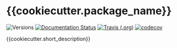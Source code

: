 # {{cookiecutter.package_name}}

![Versions](https://img.shields.io/badge/python->3.7-blue)
[![Documentation Status](https://readthedocs.org/projects/{{cookiecutter.pip_name}}/badge/?version=latest)](https://{{cookiecutter.pip_name}}.readthedocs.io/en/latest/?badge=latest)
[![Travis (.org)](https://img.shields.io/travis/{{cookiecutter.github_organisation}}/{{cookiecutter.repo_name}})](https://travis-ci.org/{{cookiecutter.github_organisation}}/{{cookiecutter.repo_name}})
[![codecov](https://codecov.io/gh/{{cookiecutter.github_organisation}}/{{cookiecutter.repo_name}}/branch/master/graph/badge.svg)](https://codecov.io/gh/{{cookiecutter.github_organisation}}/{{cookiecutter.repo_name}})

{{cookiecutter.short_description}}
